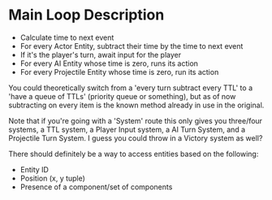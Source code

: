 # Main Loop Description

* Calculate time to next event
* For every Actor Entity, subtract their time by the time to next event
* If it's the player's turn, await input for the player
* For every AI Entity whose time is zero, runs its action
* For every Projectile Entity whose time is zero, run its action

You could theoretically switch from a 'every turn subtract every TTL' to a 'have a queue of TTLs' (priority queue or
something), but as of now subtracting on every item is the known method already in use in the original.

Note that if you're going with a 'System' route this only gives you three/four systems, a TTL system, a Player Input
system, a AI Turn System, and a Projectile Turn System. I guess you could throw in a Victory system as well?

There should definitely be a way to access entities based on the following:

* Entity ID
* Position (x, y tuple)
* Presence of a component/set of components
